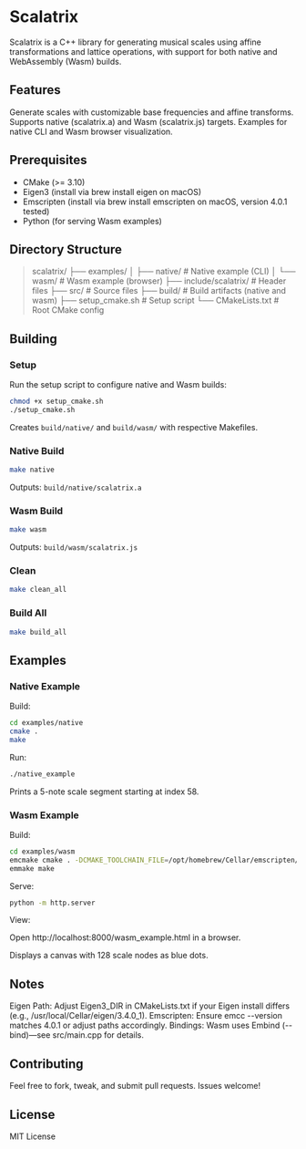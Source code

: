 # Scalatrix

Scalatrix is a C++ library for generating musical scales using affine transformations and lattice operations, with support for both native and WebAssembly (Wasm) builds.

## Features

Generate scales with customizable base frequencies and affine transforms.
Supports native (scalatrix.a) and Wasm (scalatrix.js) targets.
Examples for native CLI and Wasm browser visualization.

## Prerequisites
- CMake (>= 3.10)
- Eigen3 (install via brew install eigen on macOS)
- Emscripten (install via brew install emscripten on macOS, version 4.0.1 tested)
- Python (for serving Wasm examples)

## Directory Structure

> scalatrix/
> ├── examples/
> │   ├── native/         # Native example (CLI)
> │   └── wasm/           # Wasm example (browser)
> ├── include/scalatrix/  # Header files
> ├── src/                # Source files
> ├── build/              # Build artifacts (native and wasm)
> ├── setup_cmake.sh      # Setup script
> └── CMakeLists.txt      # Root CMake config


## Building

### Setup

Run the setup script to configure native and Wasm builds:

```bash
chmod +x setup_cmake.sh
./setup_cmake.sh
```

Creates `build/native/` and `build/wasm/` with respective Makefiles.

### Native Build

```bash
make native
```

Outputs: `build/native/scalatrix.a`

### Wasm Build

```bash
make wasm
```
Outputs: `build/wasm/scalatrix.js`

### Clean

```bash
make clean_all
```

### Build All

```bash
make build_all
```

## Examples

### Native Example

Build:

```bash
cd examples/native
cmake .
make
```

Run:

```bash
./native_example
```

Prints a 5-note scale segment starting at index 58.

### Wasm Example

Build:
```bash
cd examples/wasm
emcmake cmake . -DCMAKE_TOOLCHAIN_FILE=/opt/homebrew/Cellar/emscripten/4.0.1/libexec/cmake/Modules/Platform/Emscripten.cmake -DCMAKE_PREFIX_PATH="/opt/homebrew/Cellar/eigen/3.4.0_1"
emmake make
```

Serve:
```bash
python -m http.server
```

View:

Open http://localhost:8000/wasm_example.html in a browser.

Displays a canvas with 128 scale nodes as blue dots.

## Notes

Eigen Path: Adjust Eigen3_DIR in CMakeLists.txt if your Eigen install differs (e.g., /usr/local/Cellar/eigen/3.4.0_1).
Emscripten: Ensure emcc --version matches 4.0.1 or adjust paths accordingly.
Bindings: Wasm uses Embind (--bind)—see src/main.cpp for details.

## Contributing
Feel free to fork, tweak, and submit pull requests. Issues welcome!

## License
MIT License